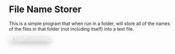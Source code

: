 # File Name Storer

This is a simple program that when run in a folder, will store all of the names of the files in that folder (not including itself) into a text file.

<a style="color:white; filter: drop-shadow(5px 5px 10px #000000);" href="https://maximilianmcclelland.com">© TrueProblematic</a>